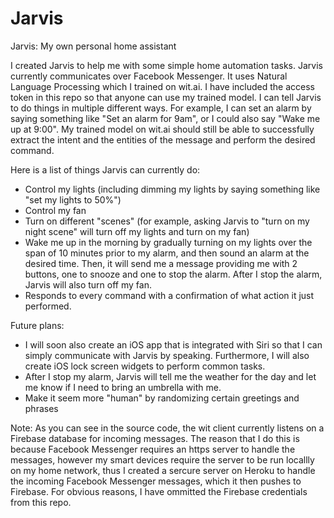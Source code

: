 # Jarvis
Jarvis: My own personal home assistant

I created Jarvis to help me with some simple home automation tasks. Jarvis currently communicates over Facebook Messenger. It uses Natural Language Processing which I trained on wit.ai. I have included the access token in this repo so that anyone can use my trained model. I can tell Jarvis to do things in multiple different ways. For example, I can set an alarm by saying something like "Set an alarm for 9am", or I could also say "Wake me up at 9:00". My trained model on wit.ai should still be able to successfully extract the intent and the entities of the message and perform the desired command.

Here is a list of things Jarvis can currently do:

- Control my lights (including dimming my lights by saying something like "set my lights to 50%")
- Control my fan
- Turn on different "scenes" (for example, asking Jarvis to "turn on my night scene" will turn off my lights and turn on my fan)
- Wake me up in the morning by gradually turning on my lights over the span of 10 minutes prior to my alarm, and then sound an alarm at the desired time. Then, it will send me a message providing me with 2 buttons, one to snooze and one to stop the alarm. After I stop the alarm, Jarvis will also turn off my fan.
- Responds to every command with a confirmation of what action it just performed.

Future plans:

- I will soon also create an iOS app that is integrated with Siri so that I can simply communicate with Jarvis by speaking. Furthermore, I will also create iOS lock screen widgets to perform common tasks.
- After I stop my alarm, Jarvis will tell me the weather for the day and let me know if I need to bring an umbrella with me.
- Make it seem more "human" by randomizing certain greetings and phrases

Note: As you can see in the source code, the wit client currently listens on a Firebase database for incoming messages. The reason that I do this is because Facebook Messenger requires an https server to handle the messages, however my smart devices require the server to be run locallly on my home network, thus I created a sercure server on Heroku to handle the incoming Facebook Messenger messages, which it then pushes to Firebase. For obvious reasons, I have ommitted the Firebase credentials from this repo.
